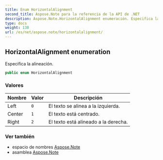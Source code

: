 ```yaml
---
title: Enum HorizontalAlignment
second_title: Aspose.Note para la referencia de la API de .NET
description: Aspose.Note.HorizontalAlignment enumeración. Especifica la alineación.
type: docs
weight: 130
url: /es/net/aspose.note/horizontalalignment/
---
```

## HorizontalAlignment enumeration

Especifica la alineación.

```csharp
public enum HorizontalAlignment
```

### Valores

| Nombre | Valor | Descripción |
| --- | --- | --- |
| Left | `0` | El texto se alinea a la izquierda. |
| Center | `1` | El texto está centrado. |
| Right | `2` | El texto está alineado a la derecha. |

### Ver también

* espacio de nombres [Aspose.Note](../../aspose.note/)
* asamblea [Aspose.Note](../../)


